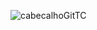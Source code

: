 ![cabecalhoGitTC](https://github.com/brunamota/TopicosDeComputacao/assets/66503956/552fd69f-7fd4-4a00-a076-91771def81f5)
